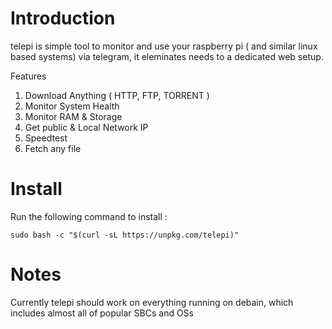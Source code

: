 # Introduction 

telepi is simple tool to monitor and use your raspberry pi ( and similar linux based systems) via telegram, it eleminates needs to a dedicated web setup.

Features 
1. Download Anything ( HTTP, FTP, TORRENT )
2. Monitor System Health
3. Monitor RAM & Storage
4. Get public & Local Network IP
5. Speedtest
6. Fetch any file
   

# Install

Run the following command to install :

```
sudo bash -c "$(curl -sL https://unpkg.com/telepi)"
```

# Notes


Currently telepi should work on everything running on debain, which includes almost all of popular SBCs and OSs

